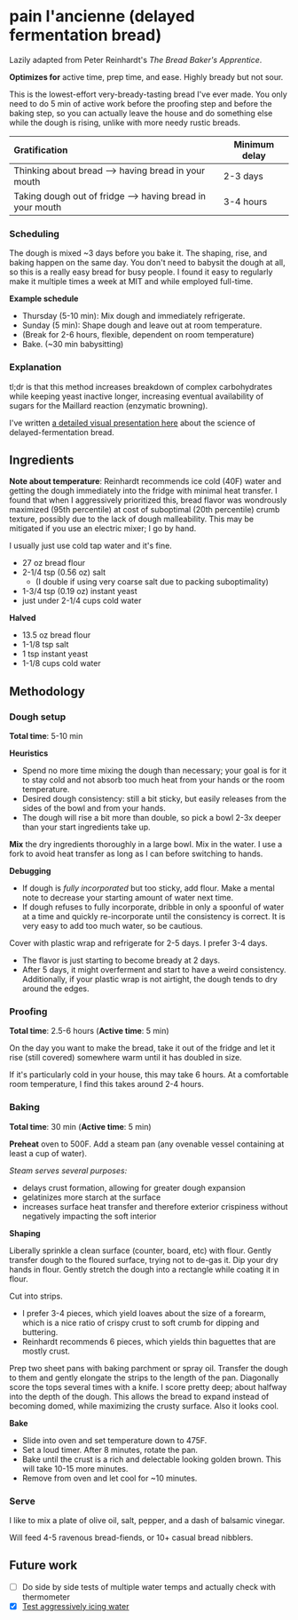 # pain l'ancienne (delayed fermentation bread)

Lazily adapted from Peter Reinhardt's *The Bread Baker's Apprentice*.

**Optimizes for** active time, prep time, and ease. Highly bready but not sour.

This is the lowest-effort very-bready-tasting bread I've ever made. You only need to do 5 min of active work before the proofing step and before the baking step, so you can actually leave the house and do something else while the dough is rising, unlike with more needy rustic breads.

Gratification | Minimum delay
:--- | ---
Thinking about bread --> having bread in your mouth | 2-3 days
Taking dough out of fridge --> having bread in your mouth | 3-4 hours

### Scheduling

The dough is mixed ~3 days before you bake it. The shaping, rise, and baking happen on the same day. You don't need to babysit the dough at all, so this is a really easy bread for busy people. I found it easy to regularly make it multiple times a week at MIT and while employed full-time.

**Example schedule**
- Thursday (5-10 min): Mix dough and immediately refrigerate.
- Sunday (5 min): Shape dough and leave out at room temperature.
- (Break for 2-6 hours, flexible, dependent on room temperature)
- Bake. (~30 min babysitting)

### Explanation

tl;dr is that this method increases breakdown of complex carbohydrates while keeping yeast inactive longer, increasing eventual availability of sugars for the Maillard reaction (enzymatic browning).

I've written [a detailed visual presentation here](https://docs.google.com/presentation/d/1rHwvIju0Y6v59li60ozArehN2Ak4jTAfD6dlT3CjaIU/edit?usp=sharing) about the science of delayed-fermentation bread.

## Ingredients

**Note about temperature**: Reinhardt recommends ice cold (40F) water and getting the dough immediately into the fridge with minimal heat transfer. I found that when I aggressively prioritized this, bread flavor was wondrously maximized (95th percentile) at cost of suboptimal (20th percentile) crumb texture, possibly due to the lack of dough malleability. This may be mitigated if you use an electric mixer; I go by hand.

I usually just use cold tap water and it's fine.

+ 27 oz bread flour
+ 2-1/4 tsp (0.56 oz) salt
  + (I double if using very coarse salt due to packing suboptimality)
+ 1-3/4 tsp (0.19 oz) instant yeast
+ just under 2-1/4 cups cold water

**Halved**
+ 13.5 oz bread flour
+ 1-1/8 tsp salt
+ 1 tsp instant yeast
+ 1-1/8 cups cold water

## Methodology

### Dough setup

**Total time**: 5-10 min

**Heuristics**
+ Spend no more time mixing the dough than necessary; your goal is for it to stay cold and not absorb too much heat from your hands or the room temperature.
+ Desired dough consistency: still a bit sticky, but easily releases from the sides of the bowl and from your hands.
+ The dough will rise a bit more than double, so pick a bowl 2-3x deeper than your start ingredients take up.

**Mix** the dry ingredients thoroughly in a large bowl. Mix in the water. I use a fork to avoid heat transfer as long as I can before switching to hands.

**Debugging**
+ If dough is *fully incorporated* but too sticky, add flour. Make a mental note to decrease your starting amount of water next time.
+ If dough refuses to fully incorporate, dribble in only a spoonful of water at a time and quickly re-incorporate until the consistency is correct. It is very easy to add too much water, so be cautious.

Cover with plastic wrap and refrigerate for 2-5 days. I prefer 3-4 days.
  + The flavor is just starting to become bready at 2 days.
  + After 5 days, it might overferment and start to have a weird consistency. Additionally, if your plastic wrap is not airtight, the dough tends to dry around the edges.

### Proofing

**Total time**: 2.5-6 hours (**Active time**: 5 min)

On the day you want to make the bread, take it out of the fridge and let it rise (still covered) somewhere warm until it has doubled in size.

If it's particularly cold in your house, this may take 6 hours. At a comfortable room temperature, I find this takes around 2-4 hours.

### Baking

**Total time**: 30 min (**Active time**: 5 min)

**Preheat** oven to 500F. Add a steam pan (any ovenable vessel containing at least a cup of water).

*Steam serves several purposes:*
  + delays crust formation, allowing for greater dough expansion
  + gelatinizes more starch at the surface
  + increases surface heat transfer and therefore exterior crispiness without negatively impacting the soft interior

**Shaping**

Liberally sprinkle a clean surface (counter, board, etc) with flour. Gently transfer dough to the floured surface, trying not to de-gas it. Dip your dry hands in flour. Gently stretch the dough into a rectangle while coating it in flour.

Cut into strips.
  + I prefer 3-4 pieces, which yield loaves about the size of a forearm, which is a nice ratio of crispy crust to soft crumb for dipping and buttering.
  + Reinhardt recommends 6 pieces, which yields thin baguettes that are mostly crust.

Prep two sheet pans with baking parchment or spray oil. Transfer the dough to them and gently elongate the strips to the length of the pan. Diagonally score the tops several times with a knife. I score pretty deep; about halfway into the depth of the dough. This allows the bread to expand instead of becoming domed, while maximizing the crusty surface. Also it looks cool.

**Bake**

+ Slide into oven and set temperature down to 475F.
+ Set a loud timer. After 8 minutes, rotate the pan.
+ Bake until the crust is a rich and delectable looking golden brown. This will take 10-15 more minutes.
+ Remove from oven and let cool for ~10 minutes.

### Serve

I like to mix a plate of olive oil, salt, pepper, and a dash of balsamic vinegar.

Will feed 4-5 ravenous bread-fiends, or 10+ casual bread nibblers.

## Future work

- [ ] Do side by side tests of multiple water temps and actually check with thermometer
- [x] [Test aggressively icing water](http://rfeat.tumblr.com/post/157520466846)

